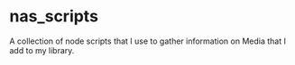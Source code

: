 # nas_scripts

A collection of node scripts that I use to gather information on Media that I add to my library.